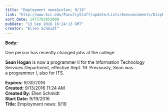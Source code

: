 ```yaml
---
title: "Employment news&colon; 9/19"
link: "http://www.kcc.edu/FacultyStaff/update/Lists/Announcements/DispForm.aspx?ID=2286"
sort_date: 1473783853000
pubDate: "13 Sep 2016 16:24:13 GMT"
creator: "Ellen Schmidt"
---
```


<div><b>Body:</b> <div class="ExternalClass4C190AB8303D4244BB42B5A9153BDF8D"><p>​One person has recently changed jobs at the college.</p>
<p><strong>Sean Hogan</strong> is now a programmer II for the Information Technology Services Department, effective Sept. 19. Previously, Sean was a programmer I, also for ITS.</p></div></div>
<div><b>Expires:</b> 9/30/2016</div>
<div><b>Created:</b> 9/13/2016 11:24 AM</div>
<div><b>Created By:</b> Ellen Schmidt</div>
<div><b>Start Date:</b> 9/19/2016</div>
<div><b>Title:</b> Employment news: 9/19</div>
